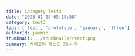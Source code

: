 ```yaml
---
title: Category Test3
date: "2023-01-08 05:18:58"
category: test3
tags: ['test', 'prototype', 'january', 'three']
authorId: jaemin
thumbnail: ../thumbnails/react.png
summary: 카테고리 테스트 3입니다
---
```


